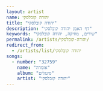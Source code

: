 ```yaml
---
layout: artist
name: יהודה קובלסקי
title: "יהודה קובלסקי"
description: "דף האמן יהודה קובלסקי"
keywords: "שירים, מוזיקה, יהודה קובלסקי"
permalink: /artists/יהודה-קובלסקי/
redirect_from:
  - /artists/list/יהודה קובלסקי
songs:
  - number: "32759"
    name: "אזמרה"
    album: "סינגלים"
    artist: "יהודה קובלסקי"
---
```


